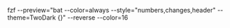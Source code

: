 fzf --preview="bat --color=always --style="numbers,changes,header" --theme=TwoDark {}" --reverse --color=16

